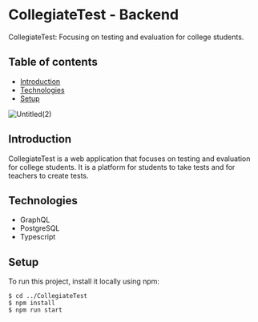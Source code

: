 # CollegiateTest - Backend

CollegiateTest: Focusing on testing and evaluation for college students.

## Table of contents
* [Introduction](#introduction)
* [Technologies](#technologies)
* [Setup](#setup)

![Untitled(2)](https://github.com/20pa5a1210/CollegiateTest/assets/95855318/92116d54-0ef8-48bc-ba0e-1bc3fd34f46b)

## Introduction
CollegiateTest is a web application that focuses on testing and evaluation for college
students. It is a platform for students to take tests and for teachers to create tests. 

## Technologies

- GraphQL
- PostgreSQL
- Typescript

## Setup

To run this project, install it locally using npm:

```
$ cd ../CollegiateTest
$ npm install
$ npm run start
```

